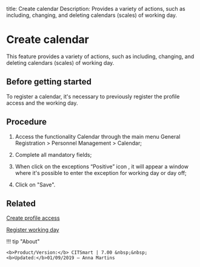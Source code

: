 title: Create calendar
Description: Provides a variety of actions, such as including, changing, and deleting calendars (scales) of working day.
# Create calendar

This feature provides a variety of actions, such as including, changing, and
deleting calendars (scales) of working day.

Before getting started
--------------------------

To register a calendar, it's necessary to previously register the profile access
and the working day.

Procedure
-------------

1.  Access the functionality Calendar through the main menu General Registration
    \> Personnel Management \> Calendar;

2.  Complete all mandatory fields;

3.  When click on the exceptions “Positive” icon , it will appear a window where
    it's possible to enter the exception for working day or day off;

4.  Click on "Save".

Related
-------

[Create profile access](/en-us/citsmart-7/initial-settings/access-settings/profile/create-profile-access.html)

[Register working day](/en-us/citsmart-7/platform-administration/time/create-working-day.html)


!!! tip "About"

    <b>Product/Version:</b> CITSmart | 7.00 &nbsp;&nbsp;
    <b>Updated:</b>01/09/2019 – Anna Martins
